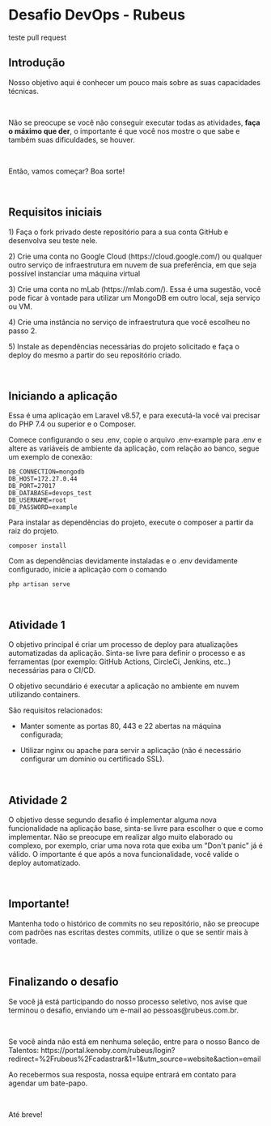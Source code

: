 # Desafio DevOps - Rubeus

teste pull request


## Introdução

<p>Nosso objetivo aqui é conhecer um pouco mais sobre as suas capacidades técnicas.</p>

<br>

<p>Não se preocupe se você não conseguir executar todas as atividades, <strong>faça o máximo que der</strong>, o importante é que você nos mostre o que sabe e também suas dificuldades, se houver.</p>

<br>

<p>Então, vamos começar? Boa sorte!</p>

<br>

## Requisitos iniciais

<p>1) Faça o fork privado deste repositório para a sua conta GitHub e desenvolva seu teste nele.</p>
    
<p>2) Crie uma conta no Google Cloud (https://cloud.google.com/) ou qualquer outro serviço de infraestrutura em nuvem de sua preferência, em que seja possível instanciar uma máquina virtual</p>

<p>3) Crie uma conta no mLab (https://mlab.com/). Essa é uma sugestão, você pode ficar à vontade para utilizar um MongoDB em outro local, seja serviço ou VM.</p>

<p>4) Crie uma instância no serviço de infraestrutura que você escolheu no passo 2.</p>

<p>5) Instale as dependências necessárias do projeto solicitado e faça o deploy do mesmo a partir do seu repositório criado.</p>

<br>

## Iniciando a aplicação

<p>Essa é uma aplicação em Laravel v8.57, e para executá-la você vai precisar do PHP 7.4 ou superior e o Composer.</p>

<p>Comece configurando o seu .env, copie o arquivo .env-example para .env e altere as variáveis de ambiente da aplicação, com relação ao banco, segue um exemplo de conexão:</p>

    DB_CONNECTION=mongodb
    DB_HOST=172.27.0.44
    DB_PORT=27017
    DB_DATABASE=devops_test
    DB_USERNAME=root
    DB_PASSWORD=example

<p>Para instalar as dependências do projeto, execute o composer a partir da raiz do projeto.</p>

    composer install

<p>Com as dependências devidamente instaladas e o .env devidamente configurado, inicie a aplicação com o comando</p>

    php artisan serve

<br>

## Atividade 1

<p>O objetivo principal é criar um processo de deploy para atualizações automatizadas da aplicação. Sinta-se livre para definir o processo e as ferramentas (por exemplo: GitHub Actions, CircleCi, Jenkins, etc..) necessárias para o CI/CD.</p>

<p>O objetivo secundário é executar a aplicação no ambiente em nuvem utilizando containers.</p>

<p>São requisitos relacionados:</p>
    
* Manter somente as portas 80, 443 e 22 abertas na máquina configurada;</p>
    
* Utilizar nginx ou apache para servir a aplicação (não é necessário configurar um domínio ou certificado SSL).

<br>

## Atividade 2

<p>O objetivo desse segundo desafio é implementar alguma nova funcionalidade na aplicação base, sinta-se livre para escolher o que e como implementar. Não se preocupe em realizar algo muito elaborado ou complexo, por exemplo, criar uma nova rota que exiba um "Don't panic" já é válido. O importante é que após a nova funcionalidade, você valide o deploy automatizado.</p>

<br>

## Importante!

<p>Mantenha todo o histórico de commits no seu repositório, não se preocupe com padrões nas escritas destes commits, utilize o que se sentir mais à vontade.</p>

<br>

## Finalizando o desafio

<p>Se você já está participando do nosso processo seletivo, nos avise que terminou o desafio, enviando um e-mail ao pessoas@rubeus.com.br.</p>
    
<br>
    
<p>Se você ainda não está em nenhuma seleção, entre para o nosso Banco de Talentos: https://portal.kenoby.com/rubeus/login?redirect=%2Frubeus%2Fcadastrar&1=1&utm_source=website&action=email </p>

<p>Ao recebermos sua resposta, nossa equipe entrará em contato para agendar um bate-papo.</p>

<br>
 
Até breve!
